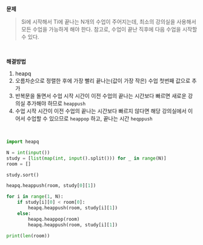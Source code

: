 **문제**

>  Si에 시작해서 Ti에 끝나는 N개의 수업이 주어지는데, 최소의 강의실을 사용해서 모든 수업을 가능하게 해야 한다. 참고로, 수업이 끝난 직후에 다음 수업을 시작할 수 있다.

</br>

**해결방법**

1. heapq
2. 오름차순으로 정렬한 후에 가장 빨리 끝나는(값이 가장 작은) 수업 첫번째 값으로 추가
3. 반복문을 돌면서 수업 시작 시간이 이전 수업의 끝나는 시간보다 빠르면 새로운 강의실 추가해야 하므로 `heappush`
4.  수업 시작 시간이 이전 수업의 끝나는 시간보다 빠르지 않다면 해당 강의실에서 이어서 수업할 수 있으므로 `heappop` 하고, 끝나는 시간 `heqppush`

</br>

```python
import heapq

N = int(input())
study = [list(map(int, input().split())) for _ in range(N)]
room = []

study.sort()

heapq.heappush(room, study[0][1])

for i in range(1, N):
    if study[i][0] < room[0]:
        heapq.heappush(room, study[i][1])
    else:
        heapq.heappop(room)
        heapq.heappush(room, study[i][1])

print(len(room))
```

